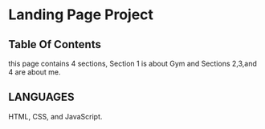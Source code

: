 # Landing Page Project
## Table Of Contents
this page contains 4 sections, Section 1 is about Gym and Sections 2,3,and 4 are about me.
## LANGUAGES
HTML, CSS, and JavaScript.